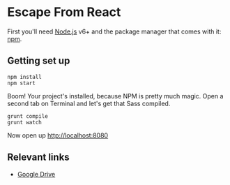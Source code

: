 # Escape From React

First you'll need [Node.js](https://nodejs.org) v6+ and the package manager
that comes with it: [npm](https://www.npmjs.com/).

## Getting set up

```
npm install
npm start
```
Boom! Your project's installed, because NPM is pretty much magic. Open a second tab on Terminal and let's get that Sass compiled.
```
grunt compile
grunt watch
```

Now open up [http://localhost:8080](http://localhost:8080)


## Relevant links
* [Google Drive](https://drive.google.com/open?id=1LTurFrHkaDvWLD-6gtWXgFCblgr59IAV2qLE7_VW_kI)
